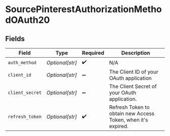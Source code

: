 # SourcePinterestAuthorizationMethodOAuth20


## Fields

| Field                                                        | Type                                                         | Required                                                     | Description                                                  |
| ------------------------------------------------------------ | ------------------------------------------------------------ | ------------------------------------------------------------ | ------------------------------------------------------------ |
| `auth_method`                                                | *Optional[str]*                                              | :heavy_check_mark:                                           | N/A                                                          |
| `client_id`                                                  | *Optional[str]*                                              | :heavy_minus_sign:                                           | The Client ID of your OAuth application                      |
| `client_secret`                                              | *Optional[str]*                                              | :heavy_minus_sign:                                           | The Client Secret of your OAuth application.                 |
| `refresh_token`                                              | *Optional[str]*                                              | :heavy_check_mark:                                           | Refresh Token to obtain new Access Token, when it's expired. |